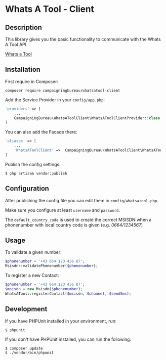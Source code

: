 # Whats A Tool - Client

## Description

This library gives you the basic functionality to communicate with the Whats A Tool API.

[Whats a Tool](https://atms.at/de/whatsatool)

## Installation

First require in Composer:

`composer require campaigningbureau/whatsatool-client`

Add the Service Provider in your `config/app.php`:

```php
'providers' => [
    ...
    CampaigningBureau\WhatsAToolClient\WhatsAToolClientProvider::class,
]
```

You can also add the Facade there:

```php
'aliases' => [
    ...
    'WhatsAToolClient' =>  CampaigningBureau\WhatsAToolClient\WhatsAToolClientFacade::class,
]
```

Publish the config settings:

```
$ php artisan vendor:publish
```

## Configuration

After publishing the config file you can edit them in `config/whatsatool.php`.

Make sure you configure at least `username` and `password`.

The `default_country_code` is used to create the correct MSISDN when a phonenumber
with local country code is given (e.g. *0664/1234567*)

## Usage

To validate a given number:
```php
$phonenumber = '+43 664 123 456 87';
Msisdn::validatePhonenumber($phonenumber);
```

To register a new Contact:
```php
$phonenumber = '+43 664 123 456 87';
$msisdn = new Msisdn($phonenumber);
WhatsATool::registerContact($msisdn, $channel, $sendSms);
```

## Development

If you have PHPUnit installed in your environment, run:
```
$ phpunit
```

If you don't have PHPUnit installed, you can run the following:
```
$ composer update
$ ./vendor/bin/phpunit
```
